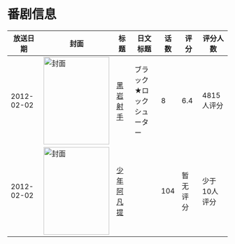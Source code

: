 # 番剧信息

|放送日期|封面|标题|日文标题|话数|评分|评分人数|
|---|---|---|---|---|---|---|
|2012-02-02|<img src="https://lain.bgm.tv/pic/cover/c/fa/4c/22179_fkp9h.jpg" alt="封面" style="width:150px;height:200px;object-fit:cover;">|[黑岩射手](https://bangumi.tv/subject/22179)|ブラック★ロックシューター|8|6.4|4815人评分|
|2012-02-02|<img src="https://lain.bgm.tv/pic/cover/c/09/49/102935_G4p4K.jpg" alt="封面" style="width:150px;height:200px;object-fit:cover;">|[少年阿凡提](https://bangumi.tv/subject/102935)||104|暂无评分|少于10人评分|
